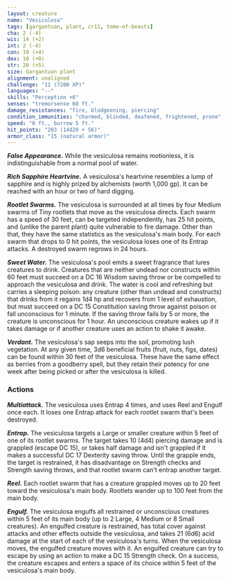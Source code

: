 ```yaml
---
layout: creature
name: "Vesiculosa"
tags: [gargantuan, plant, cr11, tome-of-beasts]
cha: 2 (-4)
wis: 14 (+2)
int: 2 (-4)
con: 19 (+4)
dex: 10 (+0)
str: 20 (+5)
size: Gargantuan plant
alignment: unaligned
challenge: "11 (7200 XP)"
languages: "--"
skills: "Perception +6"
senses: "tremorsense 60 ft."
damage_resistances: "fire, bludgeoning, piercing"
condition_immunities: "charmed, blinded, deafened, frightened, prone"
speed: "0 ft., burrow 5 ft."
hit_points: "203 (14d20 + 56)"
armor_class: "15 (natural armor)"
---
```


***False Appearance.*** While the vesiculosa remains motionless, it is indistinguishable from a normal pool of water.

***Rich Sapphire Heartvine.*** A vesiculosa's heartvine resembles a lump of sapphire and is highly prized by alchemists (worth 1,000 gp). It can be reached with an hour or two of hard digging.

***Rootlet Swarms.*** The vesiculosa is surrounded at all times by four Medium swarms of Tiny rootlets that move as the vesiculosa directs. Each swarm has a speed of 30 feet, can be targeted independently, has 25 hit points, and (unlike the parent plant) quite vulnerable to fire damage. Other than that, they have the same statistics as the vesiculosa's main body. For each swarm that drops to 0 hit points, the vesiculosa loses one of its Entrap attacks. A destroyed swarm regrows in 24 hours.

***Sweet Water.*** The vesiculosa's pool emits a sweet fragrance that lures creatures to drink. Creatures that are neither undead nor constructs within 60 feet must succeed on a DC 16 Wisdom saving throw or be compelled to approach the vesiculosa and drink. The water is cool and refreshing but carries a sleeping poison: any creature (other than undead and constructs) that drinks from it regains 1d4 hp and recovers from 1 level of exhaustion, but must succeed on a DC 15 Constitution saving throw against poison or fall unconscious for 1 minute. If the saving throw fails by 5 or more, the creature is unconscious for 1 hour. An unconscious creature wakes up if it takes damage or if another creature uses an action to shake it awake.

***Verdant.*** The vesiculosa's sap seeps into the soil, promoting lush vegetation. At any given time, 3d6 beneficial fruits (fruit, nuts, figs, dates) can be found within 30 feet of the vesiculosa. These have the same effect as berries from a goodberry spell, but they retain their potency for one week after being picked or after the vesiculosa is killed.

### Actions

***Multiattack.*** The vesiculosa uses Entrap 4 times, and uses Reel and Engulf once each. It loses one Entrap attack for each rootlet swarm that's been destroyed.

***Entrap.*** The vesiculosa targets a Large or smaller creature within 5 feet of one of its rootlet swarms. The target takes 10 (4d4) piercing damage and is grappled (escape DC 15), or takes half damage and isn't grappled if it makes a successful DC 17 Dexterity saving throw. Until the grapple ends, the target is restrained, it has disadvantage on Strength checks and Strength saving throws, and that rootlet swarm can't entrap another target.

***Reel.*** Each rootlet swarm that has a creature grappled moves up to 20 feet toward the vesiculosa's main body. Rootlets wander up to 100 feet from the main body.

***Engulf.*** The vesiculosa engulfs all restrained or unconscious creatures within 5 feet of its main body (up to 2 Large, 4 Medium or 8 Small creatures). An engulfed creature is restrained, has total cover against attacks and other effects outside the vesiculosa, and takes 21 (6d6) acid damage at the start of each of the vesiculosa's turns. When the vesiculosa moves, the engulfed creature moves with it. An engulfed creature can try to escape by using an action to make a DC 15 Strength check. On a success, the creature escapes and enters a space of its choice within 5 feet of the vesiculosa's main body.

